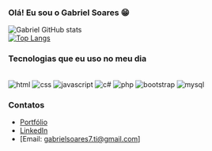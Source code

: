 ### Olá! Eu sou o Gabriel Soares 😁

![Gabriel GitHub stats](https://github-readme-stats.vercel.app/api?username=GabrielSoares7&show_icons=true&theme=tokyonight)
<br>
[![Top Langs](https://github-readme-stats.vercel.app/api/top-langs/?username=GabrielSoares7&layout=donut)](https://github.com/anuraghazra/github-readme-stats)

### Tecnologias que eu uso no meu dia

<div><br>
  <img alt="html" src="https://img.shields.io/badge/HTML5-E34F26?style=for-the-badge&logo=html5&logoColor=white">
  <img alt="css" src="https://img.shields.io/badge/CSS3-1572B6?style=for-the-badge&logo=css3&logoColor=white">
  <img alt="javascript" src="https://img.shields.io/badge/JavaScript-F7DF1E?style=for-the-badge&logo=javascript&logoColor=black">
  <img alt="c#" src="https://img.shields.io/badge/C%23-239120?style=for-the-badge&logo=c-sharp&logoColor=white">
  <img alt="php" src="https://img.shields.io/badge/PHP-777BB4?style=for-the-badge&logo=php&logoColor=white">
  <img alt="bootstrap" src="https://img.shields.io/badge/Bootstrap-563D7C?style=for-the-badge&logo=bootstrap&logoColor=white">
  <img alt="mysql" src="https://img.shields.io/badge/MySQL-00000F?style=for-the-badge&logo=mysql&logoColor=white">
</div>

### Contatos

- [Portfólio](https://gabrielsoares7.netlify.app/)<br>
- [LinkedIn](https://www.linkedin.com/in/gabrielsoares-ti/)<br>
- [Email: gabrielsoares7.ti@gmail.com]

